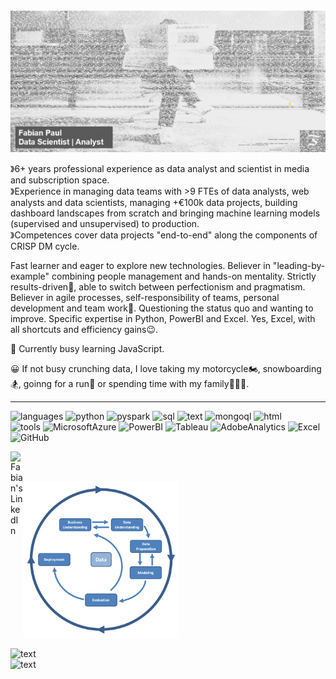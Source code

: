 <img src="https://github.com/Fabian2964/Fabian2964/blob/main/Kluge%20koepfe%20faz.png" width="1000" alt="Image showing Fabian Paul"> 

&#12299;6+ years professional experience as data analyst and scientist in media and subscription space. 
<br>&#12299;Experience in managing data teams with >9 FTEs of data analysts, web analysts and data scientists, managing +€100k data projects, building dashboard landscapes from scratch and bringing machine learning models (supervised and unsupervised) to production.
<br>&#12299;Competences cover data projects "end-to-end" along the components of CRISP DM cycle.

Fast learner and eager to explore new technologies. Believer in "leading-by-example" combining people management and hands-on mentality. Strictly results-driven🎯, able to switch between perfectionism and pragmatism. Believer in agile processes, self-responsibility of teams, personal development and team work👯. Questioning the status quo and wanting to improve. Specific expertise in Python, PowerBI and Excel. Yes, Excel, with all shortcuts and efficiency gains😉. 

🌱 Currently busy learning JavaScript.

😀 If not busy crunching data, I love taking my motorcycle🏍️, snowboarding🏂, goinng for a run🏃 or spending time with my family👨‍👩‍👧. 


<hr>

![languages](https://img.shields.io/static/v1?label=&message=languages:&color=111&style=flat-square)
![python](https://img.shields.io/static/v1?logo=python&label=&message=python&color=36465D&logoColor=AAA&style=flat-square&link=)
![pyspark](https://img.shields.io/static/v1?logo=apache-spark&label=&message=pyspark&color=36465D&logoColor=AAA&style=flat-square&link=)
![sql](https://img.shields.io/static/v1?logo=sqlite&label=&message=SQL&color=36465D&logoColor=AAA&style=flat-square&link=)
![text](https://img.shields.io/static/v1?label=&message=and%20a%20bit%20of%20&color=111&style=flat-square)
![mongoql](https://img.shields.io/static/v1?logo=mongodb&label=&message=MQL&color=36465D&logoColor=AAA&style=flat-square&link=)
![html](https://img.shields.io/static/v1?logo=html5&label=&message=html5&color=36465D&logoColor=AAA&style=flat-square&link=)
&nbsp;&nbsp;&nbsp;
<br>
![tools](https://img.shields.io/static/v1?label=&message=tools:&color=111&style=flat-square)
![MicrosoftAzure](https://img.shields.io/static/v1?logo=microsoftazure&label=&message=Microsoft%20Azure&color=36465D&logoColor=AAA&style=flat-square&link=)
![PowerBI](https://img.shields.io/static/v1?logo=powerbi&label=&message=PowerBI&color=36465D&logoColor=AAA&style=flat-square&link=)
![Tableau](https://img.shields.io/static/v1?logo=tableau&label=&message=Tableau&color=36465D&logoColor=AAA&style=flat-square&link=)
![AdobeAnalytics](https://img.shields.io/static/v1?logo=adobe&label=&message=Adobe%20Analytics&color=36465D&logoColor=AAA&style=flat-square&link=)
![Excel](https://img.shields.io/static/v1?logo=microsoftexcel&label=&message=Excel&color=36465D&logoColor=AAA&style=flat-square&link=)
![GitHub](https://img.shields.io/static/v1?logo=github&label=&message=GitHub&color=36465D&logoColor=AAA&style=flat-square&link=)
<br>

<a href="https://www.linkedin.com/in/fab-paul/">
  <img align="left" alt="Fabian's LinkedIn" width="20px" src="https://simpleicons.now.sh/linkedin/495f7e" />
</a>

<br>
<br>

<p>
    <img src="https://github.com/Fabian2964/Fabian2964/blob/main/CRISP%20DM%20Cycle.png" width="250" alt="Image showing CRISP DM Cycle">

![text](https://img.shields.io/static/v1?label=&message=CRISP-DM%20Cycle&color=111&style=flat-square)
<br>
![text](https://img.shields.io/static/v1?label=&message=https://www.researchgate.net/figure/CRISP-DM-Model-Taylor-2017_fig1_326235288&color=111&style=flat-square)
&nbsp;&nbsp;&nbsp;
</p>
